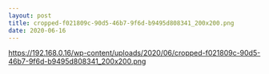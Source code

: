 ```yaml
---
layout: post
title: cropped-f021809c-90d5-46b7-9f6d-b9495d808341_200x200.png
date: 2020-06-16
---
```


https://192.168.0.16/wp-content/uploads/2020/06/cropped-f021809c-90d5-46b7-9f6d-b9495d808341_200x200.png